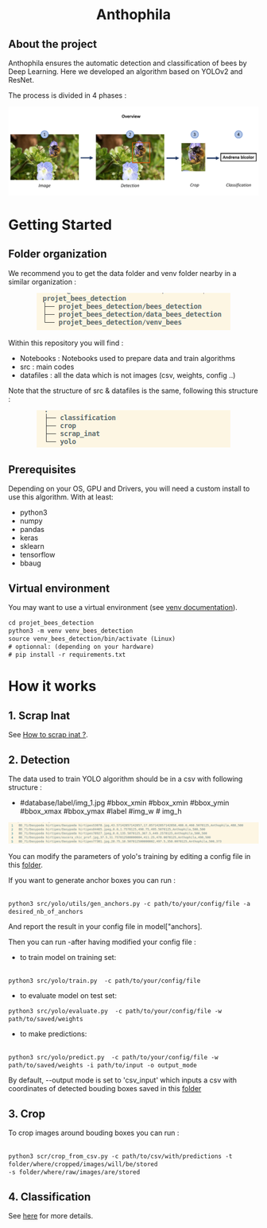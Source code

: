 <h1 align="center">Anthophila</h3>





<!-- ABOUT THE PROJECT -->
## About the project
Anthophila ensures the automatic detection and classification of bees by Deep Learning.
Here we developed an algorithm based on YOLOv2 and ResNet.

The process is divided in 4 phases : 


<div style="text-align: center;">
  <img src="/datafiles/imgs_for_readme/fonctionnement_general_algo.PNG" alt="tree">
</div>



<!-- GETTING STARTED -->
# Getting Started


## Folder organization
We recommend you to get the data folder and venv folder nearby in a similar organization :

<div style="text-align: center;">
  <img src="datafiles/imgs_for_readme/folder_structure_1.png" alt="tree">
</div>

Within this repository you will find : 

- Notebooks : Notebooks used to prepare data and train algorithms
- src : main codes
- datafiles : all the data which is not images (csv, weights, config ..)

Note that the structure of src & datafiles is the same, following this structure : 


<div style="text-align: center;">
  <img src="datafiles/imgs_for_readme/folder_structure_2.png" alt="tree">
</div>


## Prerequisites
Depending on your OS, GPU and Drivers, you will need a custom install to use this algorithm. With at least:
* python3
* numpy
* pandas
* keras
* sklearn
* tensorflow
* bbaug

## Virtual environment
You may want to use a virtual environment (see [venv documentation](https://docs.python.org/3/library/venv.html)).
```
cd projet_bees_detection
python3 -m venv venv_bees_detection
source venv_bees_detection/bin/activate (Linux)
# optionnal: (depending on your hardware) 
# pip install -r requirements.txt

```

<!-- HOW IT WORK -->
# How it works


## 1. Scrap Inat

See [How to scrap inat ?](./Notebooks/2_1_scrap_inaturalist.ipynb).


## 2. Detection

The data used to train YOLO algorithm should be in a csv with following structure : 

- #database/label/img_1.jpg #bbox_xmin #bbox_xmin #bbox_ymin #bbox_xmax #bbox_ymax #label #img_w # img_h

<div style="text-align: center;">
  <img src="./datafiles/imgs_for_readme/example_yolo_input_csv.png" alt="tree">
</div>

You can modify the parameters of yolo's training by editing a config file in this [folder](datafiles/yolo/configs). 

If you want to generate anchor boxes you can run : 
```

python3 src/yolo/utils/gen_anchors.py -c path/to/your/config/file -a desired_nb_of_anchors

```

And report the result in your config file in model["anchors].


Then you can run -after having modified your config file :

- to train model on training set:

```

python3 src/yolo/train.py  -c path/to/your/config/file

```

- to evaluate model on test set:

```
python3 src/yolo/evaluate.py  -c path/to/your/config/file -w path/to/saved/weights

```

- to make predictions:


```

python3 src/yolo/predict.py  -c path/to/your/config/file -w path/to/saved/weights -i path/to/input -o output_mode

```

By default, --output mode is set to 'csv_input' which inputs a csv with coordinates of detected bouding boxes saved in this [folder](datafiles/crop/predict_csv)

## 3. Crop

To crop images around bouding boxes you can run : 

```

python3 scr/crop_from_csv.py -c path/to/csv/with/predictions -t folder/where/cropped/images/will/be/stored
-s folder/where/raw/images/are/stored 

```

## 4. Classification 

See [here](Notebooks) for more details.


